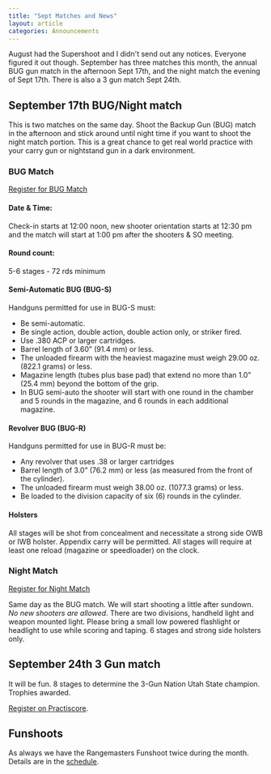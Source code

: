 ```yaml
---
title: "Sept Matches and News"
layout: article
categories: Announcements
---
```


August had the Supershoot and I didn't send out any notices. Everyone figured it out though. September has three matches this month, the annual BUG gun match in the afternoon Sept 17th, and the night match the evening of Sept 17th. There is also a 3 gun match Sept 24th.

## September 17th BUG/Night match

This is two matches on the same day. Shoot the Backup Gun (BUG) match in the afternoon and stick around until night time if you want to shoot the night match portion. This is a great chance to get real world practice with your carry gun or nightstand gun in a dark environment.


### BUG Match

[Register for BUG Match](https://practiscore.com/2016-udpl-back-up-gun-match/register)

#### Date & Time:
Check-in starts at 12:00 noon, new shooter orientation starts at 12:30 pm and the match will start at 1:00 pm after the shooters & SO meeting.

#### Round count:
5-6 stages - 72 rds minimum

#### Semi-Automatic BUG (BUG-S)
Handguns permitted for use in BUG-S must:
* Be semi-automatic.
* Be single action, double action, double action only, or striker fired.
* Use .380 ACP or larger cartridges.
* Barrel length of 3.60” (91.4 mm) or less.
* The unloaded firearm with the heaviest magazine must weigh 29.00 oz. (822.1 grams) or
less.
* Magazine length (tubes plus base pad) that extend no more than 1.0” (25.4 mm) beyond
the bottom of the grip.
* In BUG semi-auto the shooter will start with one round in the chamber and 5 rounds in
the magazine, and 6 rounds in each additional magazine.

#### Revolver BUG (BUG-R)
Handguns permitted for use in BUG-R must be:
* Any revolver that uses .38 or larger cartridges
* Barrel length of 3.0” (76.2 mm) or less (as measured from the front of the cylinder).
* The unloaded firearm must weigh 38.00 oz. (1077.3 grams) or less.
* Be loaded to the division capacity of six (6) rounds in the cylinder.

#### Holsters
All stages will be shot from concealment and necessitate a strong side OWB or IWB holster.  Appendix carry will be permitted.  All stages will require at least one reload (magazine or speedloader) on the clock.

### Night Match

[Register for Night Match](https://practiscore.com/udpl-september-17th-2016-night-match/register)

Same day as the BUG match. We will start shooting a little after sundown. *No new shooters are allowed*. There are two divisions, handheld light and weapon mounted light. Please bring a small low powered flashlight or headlight to use while scoring and taping. 6 stages and strong side holsters only.



## September 24th 3 Gun match

It will be fun. 8 stages to determine the 3-Gun Nation Utah State champion. Trophies awarded.

[Register on Practiscore](https://practiscore.com/utah-state-3-gun-nation-championship/register).


## Funshoots

As always we have the Rangemasters Funshoot twice during the month. Details are in the [schedule](http://www.udpl.net/schedule/).



